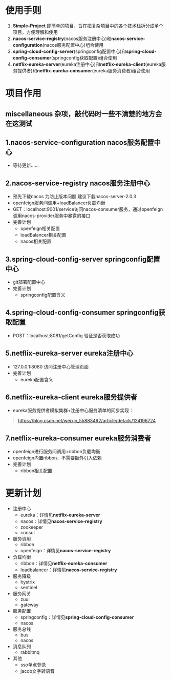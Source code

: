 # 使用手则

1. **Simple-Project** 即简单的项目，旨在把复杂项目中的各个技术栈拆分成单个项目，方便理解和使用
2. **nacos-service-registry**(nacos服务注册中心)和**nacos-service-configuration**(nacos服务配置中心)组合使用
3. **spring-cloud-config-server**(springconfig配置中心)和**spring-cloud-config-consumer**(springconfig获取配置)组合使用
4. **netflix-eureka-server**(eureka注册中心)和**netflix-eureka-client**(eureka服务提供者)和**netflix-eureka-consumer**(eureka服务消费者)组合使用

# 项目作用

## miscellaneous 杂项，敲代码时一些不清楚的地方会在这测试

## 1.nacos-service-configuration nacos服务配置中心
+ 等待更新……

## 2.nacos-service-registry nacos服务注册中心
+ 预先下载nacos 为防止版本问题 建议下载nacos-server-2.0.3
+ openfeign服务间调用+loadBalancer负载均衡
+ GET：localhost:9001/service访问nacos-consumer服务，通过openfeign调用nacos-provider服务中暴露的接口
+ 完善计划
	+ openfeign相关配置
	+ loadBalancer相关配置
	+ nacos相关配置

## 3.spring-cloud-config-server springconfig配置中心
+ git部署配置中心
+ 完善计划
	+ springconfig配置含义

## 4.spring-cloud-config-consumer springconfig获取配置
+ POST：localhost:8081/getConfig 验证是否获取成功

## 5.netflix-eureka-server eureka注册中心
+ 127.0.0.1:8080 访问注册中心管理页面
+ 完善计划
	+ eureka配置含义

## 6.netflix-eureka-client eureka服务提供者
+ eureka服务提供者模拟集群+注册中心服务清单的同步实现：
> https://blog.csdn.net/weixin_55883492/article/details/124196724

## 7.netflix-eureka-consumer eureka服务消费者
+ openfeign进行服务间调用+ribbon负载均衡
+ openfeign内置ribbon，不需要额外引入依赖
+ 完善计划
	+ ribbon相关配置
	
# 更新计划
+ 注册中心
	+ eureka：详情见**netflix-eureka-server**
	+ nacos：详情见**nacos-service-registry**
	+ zookeeper
	+ consul
+ 服务调用  
	+ ribbon
	+ openfeign：详情见**nacos-service-registry**
+ 负载均衡
	+ ribbon：详情见**netflix-eureka-consumer**
	+ loadbalancer：详情见**nacos-service-registry**
+ 服务降级
	+ hystrix
	+ sentinel
+ 服务网关
	+ zuul
	+ gateway
+ 服务配置
	+ springconfig：详情见**spring-cloud-config-consumer**
	+ nacos
+ 服务总线
	+ bus
	+ nacos
+ 消息队列
	+ rabbitmq
+ 其他
	+ sso单点登录
	+ jacob文字转语音